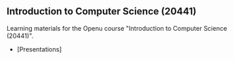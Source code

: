 ## Introduction to Computer Science (20441)

Learning materials for the Openu course "Introduction to Computer Science (20441)".

- [Presentations]

